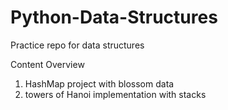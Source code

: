 # Python-Data-Structures
Practice repo for data structures

Content Overview
1. HashMap project with blossom data
2. towers of Hanoi implementation with stacks

